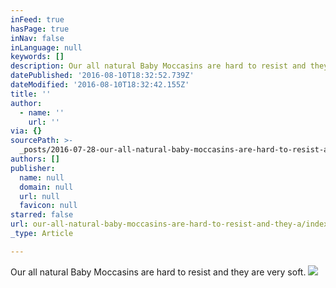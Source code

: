 ```yaml
---
inFeed: true
hasPage: true
inNav: false
inLanguage: null
keywords: []
description: Our all natural Baby Moccasins are hard to resist and they are very soft.
datePublished: '2016-08-10T18:32:52.739Z'
dateModified: '2016-08-10T18:32:42.155Z'
title: ''
author:
  - name: ''
    url: ''
via: {}
sourcePath: >-
  _posts/2016-07-28-our-all-natural-baby-moccasins-are-hard-to-resist-and-they-a.md
authors: []
publisher:
  name: null
  domain: null
  url: null
  favicon: null
starred: false
url: our-all-natural-baby-moccasins-are-hard-to-resist-and-they-a/index.html
_type: Article

---
```

Our all natural Baby Moccasins are hard to resist and they are very soft.
![](https://the-grid-user-content.s3-us-west-2.amazonaws.com/32744b61-aa69-489e-8771-b835806c4913.jpg)